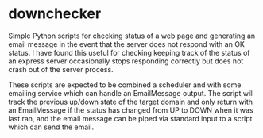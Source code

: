# downchecker

Simple Python scripts for checking status of a web page and generating an email message in the event that the server does not respond with an OK status. I have found this useful for checking keeping track of the status of an express server occasionally stops responding correctly but does not crash out of the server process. 

These scripts are expected to be combined a scheduler and with some emailing service which can handle an EmailMessage output. The script will track the previous up/down state of the target domain and only return with an EmailMessage if the status has changed from UP to DOWN when it was last ran, and the email message can be piped via standard input to a script which can send the email. 


